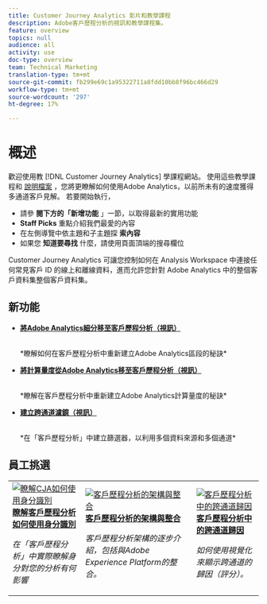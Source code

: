 ```yaml
---
title: Customer Journey Analytics 影片和教學課程
description: Adobe客戶歷程分析的視訊和教學課程集。
feature: overview
topics: null
audience: all
activity: use
doc-type: overview
team: Technical Marketing
translation-type: tm+mt
source-git-commit: fb299e69c1a95322711a8fdd10bb8f96bc466d29
workflow-type: tm+mt
source-wordcount: '297'
ht-degree: 17%

---
```



# 概述

歡迎使用教 [!DNL Customer Journey Analytics] 學課程網站。  使用這些教學課程和 [說明檔案](https://docs.adobe.com/content/help/en/analytics-platform/using/cja-landing.html) ，您將更瞭解如何使用Adobe Analytics，以前所未有的速度獲得多通道客戶見解。  若要開始執行，

* 請參 **閱下方的「新增功能** 」一節，以取得最新的實用功能
* **Staff Picks** 重點介紹我們最愛的內容
* 在左側導覽中依主題和子主題探 **索內容**
* 如果您 **知道要尋找** 什麼，請使用頁面頂端的搜尋欄位

Customer Journey Analytics 可讓您控制如何在 Analysis Workspace 中連接任何常見客戶 ID 的線上和離線資料，進而允許您針對 Adobe Analytics 中的整個客戶資料集整個客戶資料集。

## 新功能

* **[將Adobe Analytics細分移至客戶歷程分析（視訊）](/help/moving-adobe-analytics-segments-to-customer-journey-analytics.md)**

   <br>
   *瞭解如何在客戶歷程分析中重新建立Adobe Analytics區段的秘訣*

* **[將計算量度從Adobe Analytics移至客戶歷程分析（視訊）](/help/moving-your-calculated-metrics-from-adobe-analytics-to-customer-journey-analytics.md)**

   <br>
   *瞭解在客戶歷程分析中重新建立Adobe Analytics計算量度的秘訣*

* **[建立跨通道濾鏡（視訊）](/help/creating-cross-channel-filters-in-customer-journey-analytics.md)**

   <br>
   *在「客戶歷程分析」中建立篩選器，以利用多個資料來源和多個通道*

## 員工挑選

<table>
<tr>
  <td>
    <a href="/help/understanding-how-customer-journey-analytics-uses-identity.md">
      <img alt="瞭解CJA如何使用身分識別" src="assets/30750.jpg" />
    </a>
    <div>
      <a href="/help/understanding-how-customer-journey-analytics-uses-identity.md">
    <strong>瞭解客戶歷程分析如何使用身分識別</strong>
    </a>
    </div>
    <p>
    <em>在「客戶歷程分析」中實際瞭解身分對您的分析有何影響</em>
    <p>
  </td>
   <td>
    <a href="/help/architecture-and-integrations-of-cja.md">
      <img alt="客戶歷程分析的架構與整合" src="assets/32483.jpg" />
    </a>
    <div>
      <a href="/help/architecture-and-integrations-of-cja.md">
    <strong>客戶歷程分析的架構與整合</strong>
    </a>
    </div>
    <p>
    <em>客戶歷程分析架構的逐步介紹，包括與Adobe Experience Platform的整合。</em>
    <p>
  </td>
  <td>
    <a href="/help/cross-channel-attribution-in-customer-journey-analytics.md">
      <img alt="客戶歷程分析中的跨通道歸因" src="assets/31772.jpg" />
    </a>
    <div>
      <a href="/help/cross-channel-attribution-in-customer-journey-analytics.md">
    <strong>客戶歷程分析中的跨通道歸因</strong>
    </a>
    </div>
    <p>
    <em>如何使用視覺化來顯示跨通道的歸因（評分）。</em>
    <p>
  </td>
</tr>
</table>
